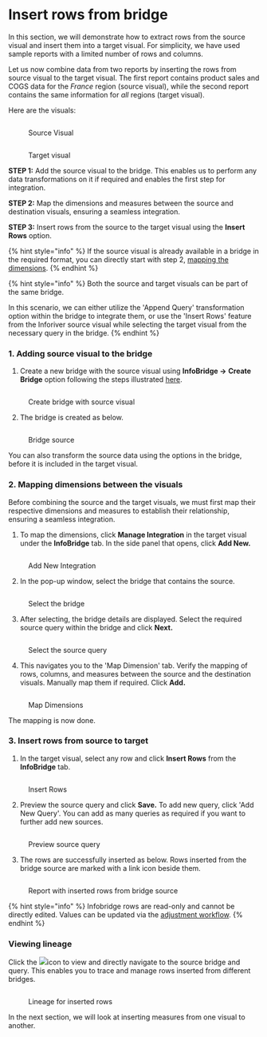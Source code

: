 # Insert rows from bridge

In this section, we will demonstrate how to extract rows from the source visual and insert them into a target visual. For simplicity, we have used sample reports with a limited number of rows and columns.

Let us now combine data from two reports by inserting the rows from source visual to the target visual. The first report contains product sales and COGS data for the _France_ region (source visual), while the second report contains the same information for _all_ regions (target visual).

Here are the visuals:

<figure><img src="../.gitbook/assets/image (776).png" alt=""><figcaption><p>Source Visual</p></figcaption></figure>

<figure><img src="../.gitbook/assets/image (777).png" alt=""><figcaption><p>Target visual</p></figcaption></figure>

**STEP 1:** Add the source visual to the bridge. This enables us to perform any data transformations on it if required and enables the first step for integration.&#x20;

**STEP 2:** Map the dimensions and measures between the source and destination visuals, ensuring a seamless integration.

**STEP 3:** Insert rows from the source to the target visual using the **Insert Rows** option.

{% hint style="info" %}
If the source visual is already available in a bridge in the required format, you can directly start with step 2, [mapping the dimensions](insert-rows-from-bridge.md#mapping-dimensions-between-the-reports).
{% endhint %}

{% hint style="info" %}
Both the source and target visuals can be part of the same bridge.&#x20;

In this scenario, we can either utilize the 'Append Query' transformation option within the bridge to integrate them, or use the 'Insert Rows' feature from the Inforiver source visual while selecting the target visual from the necessary query in the bridge.
{% endhint %}

### 1. Adding source visual to the bridge

1. Create a new bridge with the source visual using **InfoBridge ->** **Create Bridge** option following the steps illustrated [here](create-bridge.md#id-1.-through-inforiver-console).

<figure><img src="../.gitbook/assets/image (778).png" alt=""><figcaption><p>Create bridge with source visual</p></figcaption></figure>

2. The bridge is created as below.

<figure><img src="../.gitbook/assets/image (779).png" alt=""><figcaption><p>Bridge source</p></figcaption></figure>

You can also transform the source data using the options in the bridge, before it is included in the target visual.&#x20;

### 2. Mapping dimensions between the visuals

Before combining the source and the target visuals, we must first map their respective dimensions and measures to establish their relationship, ensuring a seamless integration.

1. To map the dimensions, click **Manage Integration** in the target visual under the **InfoBridge** tab. In the side panel that opens, click **Add New.**

<figure><img src="../.gitbook/assets/image (782).png" alt=""><figcaption><p>Add New Integration</p></figcaption></figure>

2. In the pop-up window, select the bridge that contains the source.&#x20;

<figure><img src="../.gitbook/assets/image (785).png" alt=""><figcaption><p>Select the bridge</p></figcaption></figure>

3. After selecting, the bridge details are displayed. Select the required source query within the bridge and click **Next.**

<figure><img src="../.gitbook/assets/image (783).png" alt=""><figcaption><p>Select the source query</p></figcaption></figure>

4. This navigates you to the 'Map Dimension' tab. Verify the mapping of rows, columns, and measures between the source and the destination visuals. Manually map them if required. Click **Add.**

<figure><img src="../.gitbook/assets/image (784).png" alt=""><figcaption><p>Map Dimensions</p></figcaption></figure>

The mapping is now done.

### 3. Insert rows from source to target

1. In the target visual, select any row and click **Insert Rows** from the **InfoBridge** tab.

<figure><img src="../.gitbook/assets/image (786).png" alt=""><figcaption><p>Insert Rows</p></figcaption></figure>

2. Preview the source query and click **Save.** To add new query, click 'Add New Query'. You can add as many queries as required if you want to further add new sources.

<figure><img src="../.gitbook/assets/image (787).png" alt=""><figcaption><p>Preview source query</p></figcaption></figure>

3. The rows are successfully inserted as below. Rows inserted from the bridge source are marked with a link icon beside them.

<figure><img src="../.gitbook/assets/image (788).png" alt=""><figcaption><p>Report with inserted rows from bridge source</p></figcaption></figure>

{% hint style="info" %}
Infobridge rows are read-only and cannot be directly edited. Values can be updated via the [adjustment workflow](collaborative-adjustments.md).
{% endhint %}

### Viewing lineage

Click the ![](https://docs.inforiver.com/~gitbook/image?url=https%3A%2F%2F3062809325-files.gitbook.io%2F%7E%2Ffiles%2Fv0%2Fb%2Fgitbook-x-prod.appspot.com%2Fo%2Fspaces%252FEbkCXCUXmtUq5tcnUtZE%252Fuploads%252FlFuSoIL66UwZrtXTSBoO%252Fimage.png%3Falt%3Dmedia%26token%3D23fc9edb-fa72-4bfb-8560-7db0b62153e9\&width=45\&dpr=4\&quality=100\&sign=7dd4aa6a\&sv=2)icon to view and directly navigate to the source bridge and query. This enables you to trace and manage rows inserted from different bridges.

<figure><img src="../.gitbook/assets/image (1093).png" alt=""><figcaption><p>Lineage for inserted rows</p></figcaption></figure>

In the next section, we will look at inserting measures from one visual to another.
